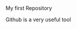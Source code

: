 <html>
  <head>
    My first Repository
  </head>
  <body>
    <p>Github is a very useful tool</p>
  </body>
  </html>

